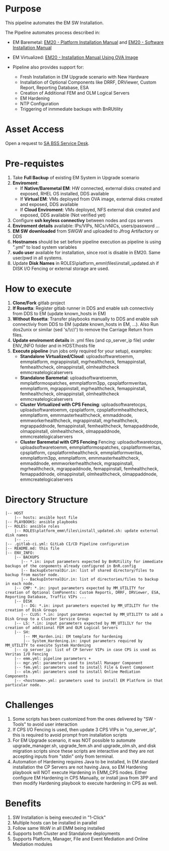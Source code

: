 # Purpose
This pipeline automates the EM SW Installation.

The Pipeline automates process described in:
* EM Baremetal: [EM20 - Platform Installation Manual](https://al4b.cpi.ericsson.net/elex?LI=EN/LZN7059064*&FN=1_1531-FAM901569Uen.*.html) and [EM20 - Software Installation Manual](https://al4b.cpi.ericsson.net/elex?LI=EN/LZN7059064*&FN=3_1531-FAM901569Uen.*.html)
* EM Virtualized: [EM20 - Installation Manual Using OVA Image](https://al4b.cpi.ericsson.net/elex?LI=EN/LZN7059064*&FN=5_1531-FAM901569Uen.*.html)

* Pipeline also provides support for:
   * Fresh Installation in EM Upgrade scenario with New Hardware
   * Installation of Optional Components like DRRF, DRViewer, Custom Report, Reporting Database, ESA
   * Creation of Additional FEM and OLM Logical Servers
   * EM Hardening
   * NTP Configuration
   * Triggering of inmmediate backups with BnRUtility

# Asset Access
Open a request to [SA BSS Service Desk](https://eteamproject.ericsson.net/servicedesk/customer/portal/61).

# Pre-requistes
1. Take **Full Backup** of existing EM System in Upgrade scenario
2. **Enviroment**:
   * If **Native/Baremetal EM**: HW connected, external disks created and exposed, RHEL OS installed, DDS available
   * If **Virtual EM**: VMs deployed from OVA image, external disks created and exposed, DDS available
   * If **Cloud Enviroment**: VMs deployed, NFS external disk created and exposed, DDS available (Not verified yet)
3. Configure **ssh keyless connectivy** between nodes and cps servers
4. **Enviroment details** available: IPs/VIPs, NICs/vNICs, users/password ...
5. **EM SW downloaded** from SWGW and uploaded to Jfrog Artifactory or DDS
6. **Hostnames** should be set before pipeline execution as pipeline is using "<hostname>.yml" to load system variables
7. **sudo user** available for installation, since root is disable in EM20. Same user/pwd in all systems.
8. Update **Disk Names** in ROLES\platform_emm\files\install_updated.sh if DISK I/O Fencing or external storage are used.

# How to execute
1. **Clone/Fork** gitlab project
2. **If Rosetta**: Register gitlab runner in DDS and enable ssh connectiviy from DDS to EM (update known_hosts in EM)
3. **Without Rosetta**: Transfer playbooks manually to DDS and enable ssh connectiviy from DDS to EM (update known_hosts in EM, ...). Also Run dos2unix or similar (sed 's/\r//') to remove the Carriage Return from files.
4. **Update enviroment details** in .yml files (and cp_server_ip file) under ENV_INFO folder and in HOST/hosts file
5. **Execute pipeline** (run jobs only required for your setup), examples:
   * **Standalone Virtualized/Cloud**: uploadsoftwaretoemm, emmplatform, mgrappinstall, mgrhealthcheck, femappinstall, femhealthcheck, olmappinstall, olmhealthcheck emmcreatelogicalservers
   * **Standalone Baremetal**: uploadsoftwaretoemm, mmplatformospatches, emmplatform3pp, cpsplatformveritas, emmplatform, mgrappinstall, mgrhealthcheck, femappinstall, femhealthcheck, olmappinstall, olmhealthcheck emmcreatelogicalservers
   * **Cluster Virtualized with CPS Fencing**: uploadsoftwaretocps, uploadsoftwaretoemm, cpsplatform, cpsplatformhealthcheck, emmplatform, emmmasterhealthcheck, emmaddnode, emmworkerhealthcheck, mgrappinstall, mgrhealthcheck, mgrappaddnode, femappinstall, femhealthcheck, femappaddnode, olmappinstall, olmhealthcheck, olmappaddnode, emmcreatelogicalservers
   * **Cluster Baremetal with CPS Fencing** Fencing: uploadsoftwaretocps, uploadsoftwaretoemm, emmplatformospatches, cpsplatformveritas, cpsplatform, cpsplatformhealthcheck, emmplatformveritas, emmplatform3pp, emmplatform, emmmasterhealthcheck, emmaddnode, emmworkerhealthcheck, mgrappinstall, mgrhealthcheck, mgrappaddnode, femappinstall, femhealthcheck, femappaddnode, olmappinstall, olmhealthcheck, olmappaddnode, emmcreatelogicalservers

# Directory Structure
```
|-- HOST
    |-- hosts: ansible host file
|-- PLAYBOOKS: ansible playbooks
|-- ROLES: ansible roles
    |-- ROLES\platform_emm\files\install_updated.sh: update external disk names
    |-- ...
|-- .gitlab-ci.yml: GitLab CI/CD Pipeline configuration
|-- README.md: this file
|-- ENV_INFO:
    |-- BACKUPS
       |-- *.in: input parameters expected by BnRUtility for immediate backups of the conpoments already configured in BnR.config
       |-- BackupExternalDir.in: list of shared directory/files to backup from master node.
       |-- BackupInternalDir.in: list of directories/files to backup in each node.
    |-- CMP: *.in: input parameters expected by MM_UTILITY for creation of Optional ComPonents: Custom Reports, DRRF, DRViewer, ESA, Reporting Database, Traffic VIPs ...
    |-- DISK
       |-- DG: *.in: input parameters expected by MM_UTILITY for the creation of Disk Groups
       |-- CLUS: *.in: input parametes expected by MM_UTILITY to add a Disk Group to a Cluster Service Group
    |-- LS: *.in: input parameters expected by MM_UTILILY for the creation of additional FEM and OLM Logical Servers
    |-- SH:
        |-- MM_Harden.ini: EM template for hardening
        |-- System_Hardening.in: input parameters required by MM_UTILITY to execute System Hardening
    |-- cp_server_ip: list of CP Server VIPs in case CPS is used as Veritas I/O Fencing
    |-- emm.yml: pipeline parameters +
    |-- mgr.yml: parameters used to install Manager Component
    |-- fem.yml: parameters used to install File & Event Component
    |-- olm.yml: parameters used to install Online Mediation Components
    |-- <hostname>.yml: parameters used to install EM Platform in that particular node.
```

# Challenges
1. Some scripts has been customized from the ones delivered by "SW - Tools" to avoid user interaction
2. If CPS I/O Fencing is used, then update 3 CPS VIPs in "cp_server_ip", this is required to avoid prompt from installation scripts
3. For EM Upgrade scenario, it was NOT possible to automate upgrade_manager.sh, upgrade_fem.sh and upgrade_olm.sh, and disk migration scripts since these scripts are interactive and they are not accepting inputs from "stdin" only from terminal.
4. Automation of Hardening requires Java to be installed, In EM standard installation the CP Servers are not having Java, so EM Hardening playbook will NOT execute Hardening in EMM_CPS nodes. Either configure EM Hardening in CPS Manually, or install java from 3PP and then modify Hardening playbook to execute hardening in CPS as well.

# Benefits
1. SW Installation is being executed in "1-Click"
2. Multiple hosts can be installed in parallel
3. Follow same WoW in all EMM being installed
4. Supports both Cluster and Standalone deployments
5. Supports Platform, Manager, File and Event Mediation and Online Mediation modules

